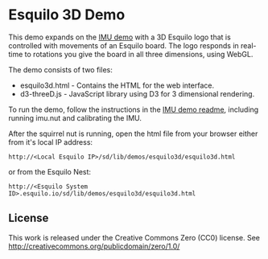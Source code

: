 Esquilo 3D Demo
===============
This demo expands on the [IMU demo](../imu/) with a 3D Esquilo logo
that is controlled with movements of an Esquilo board. The logo responds in
real-time to rotations you give the board in all three dimensions, using WebGL.

The demo consists of two files:

  * esquilo3d.html - Contains the HTML for the web interface.
  * d3-threeD.js - JavaScript library using D3 for 3 dimensional rendering.

To run the demo, follow the instructions in the [IMU demo readme](../imu/README.md),
including running imu.nut and calibrating the IMU.

After the squirrel nut is running, open the html file from your browser either
from it's local IP address:

    http://<Local Esquilo IP>/sd/lib/demos/esquilo3d/esquilo3d.html

or from the Esquilo Nest:

    http://<Esquilo System ID>.esquilo.io/sd/lib/demos/esquilo3d/esquilo3d.html

License
-------
This work is released under the Creative Commons Zero (CC0) license.
See http://creativecommons.org/publicdomain/zero/1.0/

